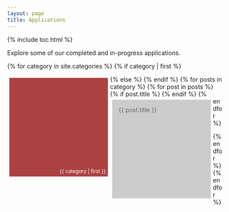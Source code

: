 ```yaml
---
layout: page
title: Applications
---
```


{% include toc.html %}

<style>
.boxxy {
  background: #CCC;
  width: 200px;
  position: relative;
  height: 200px;
  margin: 5px;
  float: left;
  padding:15px;

}
.boxxy-meta {
  position: absolute;
  bottom: 5px;
  right: 5px;
  color:white;
}

.boxxy-text:hover {
  color:yellow;
  font-weight:800;
  color: yellow;
}


a {
  text-decoration: none !important;
}

a:hover, 
a:active,
a:focus, {
  text-decoration: none !important;
}

</style>
Explore some of our completed and in-progress applications.

{% for category in site.categories %}
{% if category | first %}
<div class="boxxy" style="background:#ac4142">
  <small class="boxxy-meta">{{ category | first }}</small>
</div>
{% else %}
{% endif %}
{% for posts in category %}
{% for post in posts %}
{% if post.title %}
<div class="boxxy">
  <a class="boxxy-text" style="color:#666" href="{{ post.url }}">{{ post.title }}</a>
</div>
{% endif %}
{% endfor %}

{% endfor %}
{% endfor %}

